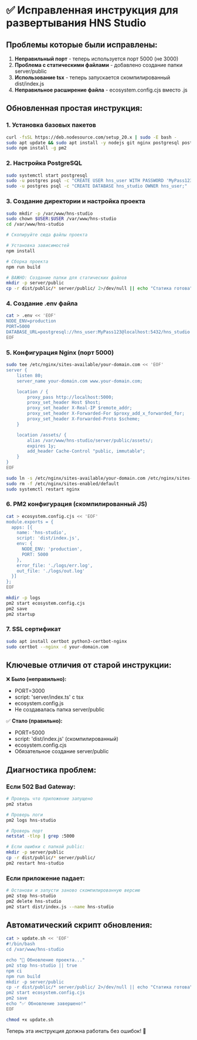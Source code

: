 # ✅ Исправленная инструкция для развертывания HNS Studio

## Проблемы которые были исправлены:

1. **Неправильный порт** - теперь используется порт 5000 (не 3000)
2. **Проблема с статическими файлами** - добавлено создание папки server/public
3. **Использование tsx** - теперь запускается скомпилированный dist/index.js
4. **Неправильное расширение файла** - ecosystem.config.cjs вместо .js

## Обновленная простая инструкция:

### 1. Установка базовых пакетов
```bash
curl -fsSL https://deb.nodesource.com/setup_20.x | sudo -E bash -
sudo apt update && sudo apt install -y nodejs git nginx postgresql postgresql-contrib
sudo npm install -g pm2
```

### 2. Настройка PostgreSQL
```bash
sudo systemctl start postgresql
sudo -u postgres psql -c "CREATE USER hns_user WITH PASSWORD 'MyPass123';"
sudo -u postgres psql -c "CREATE DATABASE hns_studio OWNER hns_user;"
```

### 3. Создание директории и настройка проекта
```bash
sudo mkdir -p /var/www/hns-studio
sudo chown $USER:$USER /var/www/hns-studio
cd /var/www/hns-studio

# Скопируйте сюда файлы проекта

# Установка зависимостей
npm install

# Сборка проекта
npm run build

# ВАЖНО: Создание папки для статических файлов
mkdir -p server/public
cp -r dist/public/* server/public/ 2>/dev/null || echo "Статика готова"
```

### 4. Создание .env файла
```bash
cat > .env << 'EOF'
NODE_ENV=production
PORT=5000
DATABASE_URL=postgresql://hns_user:MyPass123@localhost:5432/hns_studio
EOF
```

### 5. Конфигурация Nginx (порт 5000)
```bash
sudo tee /etc/nginx/sites-available/your-domain.com << 'EOF'
server {
    listen 80;
    server_name your-domain.com www.your-domain.com;

    location / {
        proxy_pass http://localhost:5000;
        proxy_set_header Host $host;
        proxy_set_header X-Real-IP $remote_addr;
        proxy_set_header X-Forwarded-For $proxy_add_x_forwarded_for;
        proxy_set_header X-Forwarded-Proto $scheme;
    }

    location /assets/ {
        alias /var/www/hns-studio/server/public/assets/;
        expires 1y;
        add_header Cache-Control "public, immutable";
    }
}
EOF

sudo ln -s /etc/nginx/sites-available/your-domain.com /etc/nginx/sites-enabled/
sudo rm -f /etc/nginx/sites-enabled/default
sudo systemctl restart nginx
```

### 6. PM2 конфигурация (скомпилированный JS)
```bash
cat > ecosystem.config.cjs << 'EOF'
module.exports = {
  apps: [{
    name: 'hns-studio',
    script: 'dist/index.js',
    env: {
      NODE_ENV: 'production',
      PORT: 5000
    },
    error_file: './logs/err.log',
    out_file: './logs/out.log'
  }]
};
EOF

mkdir -p logs
pm2 start ecosystem.config.cjs
pm2 save
pm2 startup
```

### 7. SSL сертификат
```bash
sudo apt install certbot python3-certbot-nginx
sudo certbot --nginx -d your-domain.com
```

## Ключевые отличия от старой инструкции:

❌ **Было (неправильно):**
- PORT=3000
- script: 'server/index.ts' с tsx
- ecosystem.config.js
- Не создавалась папка server/public

✅ **Стало (правильно):**
- PORT=5000
- script: 'dist/index.js' (скомпилированный)
- ecosystem.config.cjs 
- Обязательное создание server/public

## Диагностика проблем:

### Если 502 Bad Gateway:
```bash
# Проверь что приложение запущено
pm2 status

# Проверь логи
pm2 logs hns-studio

# Проверь порт
netstat -tlnp | grep :5000

# Если ошибки с папкой public:
mkdir -p server/public
cp -r dist/public/* server/public/
pm2 restart hns-studio
```

### Если приложение падает:
```bash
# Останови и запусти заново скомпилированную версию
pm2 stop hns-studio
pm2 delete hns-studio
pm2 start dist/index.js --name hns-studio
```

## Автоматический скрипт обновления:

```bash
cat > update.sh << 'EOF'
#!/bin/bash
cd /var/www/hns-studio

echo "🔄 Обновление проекта..."
pm2 stop hns-studio || true
npm ci
npm run build
mkdir -p server/public
cp -r dist/public/* server/public/ 2>/dev/null || echo "Статика готова"
pm2 start ecosystem.config.cjs
pm2 save
echo "✅ Обновление завершено!"
EOF

chmod +x update.sh
```

Теперь эта инструкция должна работать без ошибок! 🎉